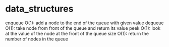 # data_structures

enqueue O(1): add a node to the end of the queue with given value
dequeue O(1): take node from front of the queue and return its value
peek O(1): look at the value of the node at the front of the queue
size O(1): return the number of nodes in the queue
